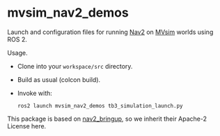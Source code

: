# mvsim_nav2_demos

Launch and configuration files for running [Nav2](https://navigation.ros.org/) on [MVsim](https://github.com/MRPT/mvsim) worlds using ROS 2.

Usage.
- Clone into your `workspace/src` directory.
- Build as usual (colcon build).
- Invoke with:

      ros2 launch mvsim_nav2_demos tb3_simulation_launch.py
    
    
This package is based on [nav2_bringup](https://github.com/ros-planning/navigation2/tree/main/nav2_bringup), so we inherit their Apache-2 License here.

